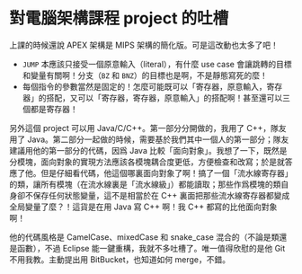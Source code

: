 # 對電腦架構課程 project 的吐槽

上課的時候還說 APEX 架構是 MIPS 架構的簡化版。可是這改動也太多了吧！

* `JUMP` 本應該只接受一個原意輸入（literal），有什麼 use case 會讓跳轉的目標和變量有關啊！分支（`BZ` 和 `BNZ`）的目標也是啊，不是靜態寫死的麼！
* 每個指令的參數當然是固定的！怎麼可能既可以「寄存器，原意輸入，寄存器」的搭配，又可以「寄存器，寄存器，原意輸入」的搭配啊！甚至還可以三個都是寄存器！

另外這個 project 可以用 Java/C/C++。第一部分分開做的，我用了 C++，隊友用了 Java。第二部分一起做的時候，需要基於我們其中一個人的第一部分；隊友建議用他的第一部分的代碼，因爲 Java 比較「面向對象」。我想了一下，既然是分模塊，面向對象的實現方法應該各模塊耦合度更低，方便檢查和改寫；於是就答應了他。但是仔細看代碼，他這個哪裏面向對象了啊！搞了一個「流水線寄存器」的類，讓所有模塊（在流水線裏是「流水線級」）都能讀取；那些作爲模塊的類自身卻不保存任何狀態變量，這不是相當於在 C++ 裏面把那些流水線寄存器都變成全局變量了麼？！這貨是在用 Java 寫 C++ 啊！我 C++ 都寫的比他面向對象啊！

他的代碼風格是 CamelCase、mixedCase 和 snake_case 混合的（不論是類還是函數），不過 Eclipse 能一鍵重構，我就不多吐槽了。唯一值得欣慰的是他 Git 不用我教。主動提出用 BitBucket，也知道如何 merge，不錯。
